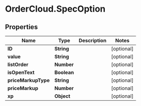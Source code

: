 # OrderCloud.SpecOption

## Properties
Name | Type | Description | Notes
------------ | ------------- | ------------- | -------------
**ID** | **String** |  | [optional] 
**value** | **String** |  | [optional] 
**listOrder** | **Number** |  | [optional] 
**isOpenText** | **Boolean** |  | [optional] 
**priceMarkupType** | **String** |  | [optional] 
**priceMarkup** | **Number** |  | [optional] 
**xp** | **Object** |  | [optional] 


